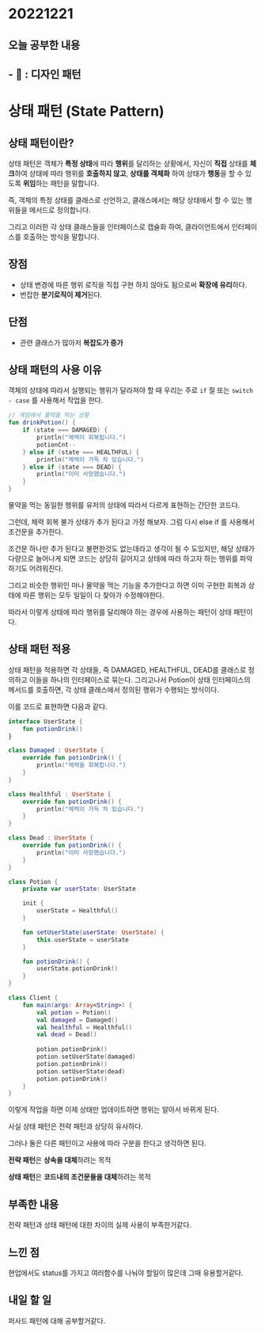 # 20221221
## 오늘 공부한 내용
## - 📑 : 디자인 패턴
# 상태 패턴 (State Pattern)

## 상태 패턴이란?

상태 패턴은 객체가 **특정 상태**에 따라 **행위**를 달리하는 상황에서, 자신이 **직접** 상태를 **체크**하여 상태에 따라 행위를 **호출하지 않고**, **상태를 객체화** 하여 상태가 **행동**을 할 수 있도록 **위임**하는 패턴을 말합니다.

즉, 객체의 특정 상태를 클래스로 선언하고, 클래스에서는 해당 상태에서 할 수 있는 행위들을 메서드로 정의합니다.

그리고 이러한 각 상태 클래스들을 인터페이스로 캡슐화 하여, 클라이언트에서 인터페이스를 호출하는 방식을 말합니다.

## **장점**

- 상태 변경에 따른 행위 로직을 직접 구현 하지 않아도 됨으로써 **확장에 유리**하다.
- 번잡한 **분기로직이 제거**된다.

## **단점**

- 관련 클래스가 많아저 **복잡도가 증가**

## 상태 패턴의 사용 이유

객체의 상태에 따라서 실행되는 행위가 달라져야 할 때 우리는 주로 `if` 절 또는 `switch - case` 를 사용해서 작업을 한다.

```kotlin
// 게임에서 물약을 먹는 상황
fun drinkPotion() {
    if (state === DAMAGED) {
        println("체력이 회복됩니다.")
        potionCnt--
    } else if (state === HEALTHFUL) {
        println("체력이 가득 차 있습니다.")
    } else if (state === DEAD) {
        println("이미 사망했습니다.")
    }
}
```

물약을 먹는 동일한 행위를 유저의 상태에 따라서 다르게 표현하는 간단한 코드다.

그런데, 체력 회복 불가 상태가 추가 된다고 가정 해보자. 그럼 다시 else if 를 사용해서 조건문을 추가한다.

조건문 하나만 추가 된다고 불편한것도 없는데라고 생각이 될 수 도있지만, 해당 상태가 다량으로 늘어나게 되면 코드는 상당히 길어지고 상태에 따라 하고자 하는 행위를 파악하기도 어려워진다.

그리고 비슷한 행위인 마나 물약을 먹는 기능을 추가한다고 하면 이미 구현한 회복과 상태에 따른 행위는 모두 일일이 다 찾아가 수정해야한다.

따라서 이렇게 상태에 따라 행위를 달리해야 하는 경우에 사용하는 패턴이 상태 패턴이다.

## 상태 패턴 적용

상태 패턴을 적용하면 각 상태들, 즉 DAMAGED, HEALTHFUL, DEAD를 클래스로 정의하고 이들을 하나의 인터페이스로 묶는다. 그리고나서 Potion이 상태 인터페이스의 메서드를 호출하면, 각 상태 클래스에서 정의된 행위가 수행되는 방식이다.

이를 코드로 표현하면 다음과 같다.


```kotlin
interface UserState {
    fun potionDrink()
}

class Damaged : UserState {
    override fun potionDrink() {
        println("체력을 회복합니다.")
    }
}

class Healthful : UserState {
    override fun potionDrink() {
        println("체력이 가득 차 있습니다.")
    }
}

class Dead : UserState {
    override fun potionDrink() {
        println("이미 사망했습니다.")
    }
}

class Potion {
    private var userState: UserState

    init {
        userState = Healthful()
    }

    fun setUserState(userState: UserState) {
        this.userState = userState
    }

    fun potionDrink() {
        userState.potionDrink()
    }
}

class Client {
    fun main(args: Array<String>) {
        val potion = Potion()
        val damaged = Damaged()
        val healthful = Healthful()
        val dead = Dead()
        
        potion.potionDrink()
        potion.setUserState(damaged)
        potion.potionDrink()
        potion.setUserState(dead)
        potion.potionDrink()
    }
}
```

이렇게 작업을 하면 이제 상태만 업데이트하면 행위는 알아서 바뀌게 된다.

사실 상태 패턴은 전략 패턴과 상당히 유사하다.

그러나 둘은 다른 패턴이고 사용에 따라 구분을 한다고 생각하면 된다.

**전략 패턴**은 **상속을 대체**하려는 목적

**상태 패턴**은 **코드내의 조건문들을 대체**하려는 목적

## 부족한 내용
전략 패턴과 상태 패턴에 대한 차이의 실제 사용이 부족한거같다.

## 느낀 점
현업에서도 status를 가지고 여러함수를 나눠야 할일이 많은데 그때 유용할거같다.   

## 내일 할 일
퍼사드 패턴에 대해 공부할거같다.